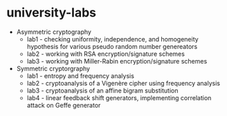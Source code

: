 # university-labs

* Asymmetric cryptography
  * lab1 - checking uniformity, independence, and homogeneity hypothesis for various pseudo random number genereators 
  * lab2 - working with RSA encryption/signature schemes
  * lab3 - working with Miller-Rabin encryption/signature schemes
* Symmetric cryptorgraphy
  * lab1 - entropy and frequency analysis
  * lab2 - cryptoanalysis of a Vigenère cipher using frequency analysis
  * lab3 - cryptoanalysis of an affine bigram substitution
  * lab4 - linear feedback shift generators, implementing correlation attack on Geffe generator